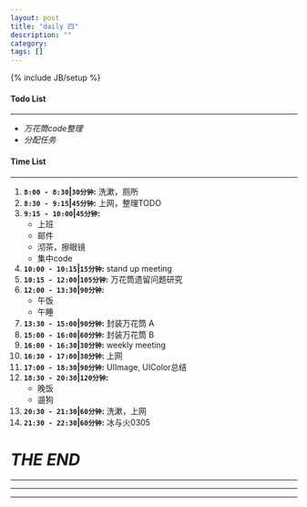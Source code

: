 ```yaml
---
layout: post
title: "daily 四"
description: ""
category: 
tags: []
---
```

{% include JB/setup %}
#### Todo List
***
* *万花筒code整理*
* *分配任务*

#### Time List
***
1. **`8:00 - 8:30`|`30分钟`:** 洗漱，厕所
2. **`8:30 - 9:15`|`45分钟`:** 上网，整理TODO
4. **`9:15 - 10:00`|`45分钟`:**
	* 上班
	* 邮件
	* 沏茶，擦眼镜
	* 集中code
4. **`10:00 - 10:15`|`15分钟`:** stand up meeting
5. **`10:15 - 12:00`|`105分钟`:** 万花筒遗留问题研究
6. **`12:00 - 13:30`|`90分钟`:**
	* 午饭
	* 午睡
7. **`13:30 - 15:00`|`90分钟`:** 封装万花筒 A
8. **`15:00 - 16:00`|`60分钟`:** 封装万花筒 B
9. **`16:00 - 16:30`|`30分钟`:** weekly meeting
10. **`16:30 - 17:00`|`30分钟`:** 上网
11. **`17:00 - 18:30`|`90分钟`:** UIImage, UIColor总结
12. **`18:30 - 20:30`|`120分钟`:**
	* 晚饭
	* 遛狗
13. **`20:30 - 21:30`|`60分钟`:** 洗漱，上网
14. **`21:30 - 22:30`|`60分钟`:** 冰与火0305

# *THE END*
***
***
***